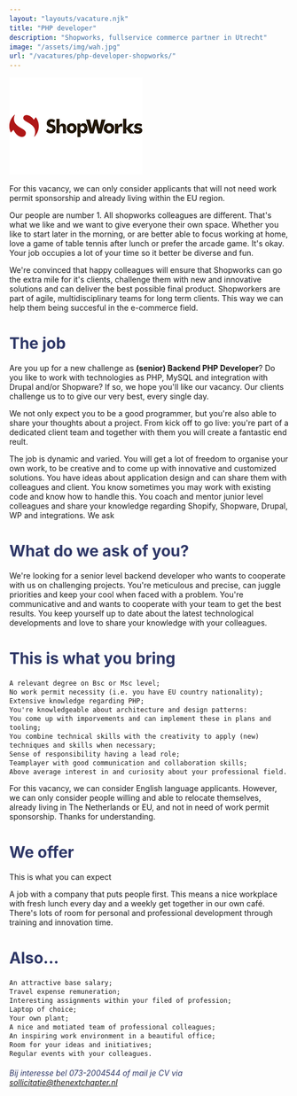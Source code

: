 ```yaml
---
layout: "layouts/vacature.njk"
title: "PHP developer"
description: "Shopworks, fullservice commerce partner in Utrecht"
image: "/assets/img/wah.jpg"
url: "/vacatures/php-developer-shopworks/"
---
```


![Shopworks](/assets/img/logo/shopworks-logo.png "Shopworks PHP developer")

For this vacancy, we can only consider applicants that will not need work permit sponsorship and already living within the EU region. 

Our people are number 1. All shopworks colleagues are different. That's what we like and we want to give everyone their own space. Whether you like to start later in the morning, or are better able to focus working at home, love a game of table tennis after lunch or prefer the arcade game. It's okay. Your job occupies a lot of your time so it better be diverse and fun.

We're convinced that happy colleagues will ensure that Shopworks can go the extra mile for it's clients, challenge them with new and innovative solutions and can deliver the best possible final product. Shopworkers are part of agile, multidisciplinary teams for long term clients. This way we can help them being succesful in the e-commerce field.

# <span style="color:#2d3666;">The job

Are you up for a new challenge as __(senior) Backend PHP Developer__? Do you like to work with technologies as PHP, MySQL and integration with Drupal and/or Shopware? If so, we hope you'll like our vacancy. Our clients challenge us to to give our very best, every single day.

We not only expect you to be a good programmer, but you're also able to share your thoughts about a project. From kick off to go live: you're part of a dedicated client team and together with them you will create a fantastic end reult.

The job is dynamic and varied. You will get a lot of freedom to organise your own work, to be creative and to come up with innovative and customized solutions. You have ideas about application design and can share them with colleagues and client. You know sometimes you may work with existing code and know how to handle this. You coach and mentor junior level colleagues and share your knowledge regarding Shopify, Shopware, Drupal, WP and integrations.
We ask

# <span style="color:#2d3666;">What do we ask of you?

We're looking for a senior level backend developer who wants to cooperate with us on challenging projects. You're meticulous and precise, can juggle priorities and keep your cool when faced with a problem. You're communicative and and wants to cooperate with your team to get the best results. You keep yourself up to date about the latest technological developments and love to share your knowledge with your colleagues.

# <span style="color:#2d3666;">This is what you bring

    A relevant degree on Bsc or Msc level;
    No work permit necessity (i.e. you have EU country nationality);
    Extensive knowledge regarding PHP;
    You're knowledgeable about architecture and design patterns:
    You come up with imporvements and can implement these in plans and tooling;
    You combine technical skills with the creativity to apply (new) techniques and skills when necessary;
    Sense of responsibility having a lead role;
    Teamplayer with good communication and collaboration skills;
    Above average interest in and curiosity about your professional field.

For this vacancy, we can consider English language applicants. However, we can only consider people willing and able to relocate themselves, already living in The Netherlands or EU, and not in need of work permit sponsorship. Thanks for understanding.

# <span style="color:#2d3666;">We offer

This is what you can expect

A job with a company that puts people first. This means a nice workplace with fresh lunch every day and a weekly get together in our own café. There's lots of room for personal and professional development through training and innovation time.

# <span style="color:#2d3666;">Also...

    An attractive base salary;
    Travel expense remuneration;
    Interesting assignments within your filed of profession;
    Laptop of choice;
    Your own plant;
    A nice and motiated team of professional colleagues;
    An inspiring work environment in a beautiful office;
    Room for your ideas and initiatives;
    Regular events with your colleagues.

###### <span style="color:#2d3666;"> Bij interesse bel 073-2004544 of mail je CV via <a style="color:#2d3666;" href="mailto:sollicitatie@thenextchapter.nl">sollicitatie@thenextchapter.nl</a></span>